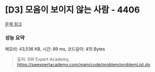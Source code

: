 # [D3] 모음이 보이지 않는 사람 - 4406 

[문제 링크](https://swexpertacademy.com/main/code/problem/problemDetail.do?contestProbId=AWNcD_66pUEDFAV8) 

### 성능 요약

메모리: 43,536 KB, 시간: 89 ms, 코드길이: 415 Bytes



> 출처: SW Expert Academy, https://swexpertacademy.com/main/code/problem/problemList.do